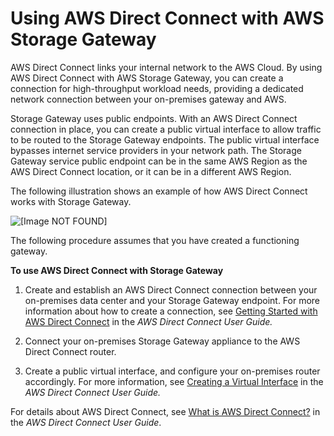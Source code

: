 # Using AWS Direct Connect with AWS Storage Gateway<a name="using-dx"></a>

AWS Direct Connect links your internal network to the AWS Cloud\. By using AWS Direct Connect with AWS Storage Gateway, you can create a connection for high\-throughput workload needs, providing a dedicated network connection between your on\-premises gateway and AWS\. 

Storage Gateway uses public endpoints\. With an AWS Direct Connect connection in place, you can create a public virtual interface to allow traffic to be routed to the Storage Gateway endpoints\. The public virtual interface bypasses internet service providers in your network path\. The Storage Gateway service public endpoint can be in the same AWS Region as the AWS Direct Connect location, or it can be in a different AWS Region\. 

The following illustration shows an example of how AWS Direct Connect works with Storage Gateway\.

![\[Image NOT FOUND\]](http://docs.aws.amazon.com/storagegateway/latest/userguide/images/DirectConnect3.png)

The following procedure assumes that you have created a functioning gateway\.

**To use AWS Direct Connect with Storage Gateway**

1. Create and establish an AWS Direct Connect connection between your on\-premises data center and your Storage Gateway endpoint\. For more information about how to create a connection, see [Getting Started with AWS Direct Connect](https://docs.aws.amazon.com/directconnect/latest/UserGuide/getting_started.html) in the *AWS Direct Connect User Guide\.*

1. Connect your on\-premises Storage Gateway appliance to the AWS Direct Connect router\. 

1. Create a public virtual interface, and configure your on\-premises router accordingly\. For more information, see [Creating a Virtual Interface](https://docs.aws.amazon.com/directconnect/latest/UserGuide/create-vif.html) in the *AWS Direct Connect User Guide\.*

For details about AWS Direct Connect, see [What is AWS Direct Connect?](https://docs.aws.amazon.com/directconnect/latest/UserGuide/Welcome.html) in the *AWS Direct Connect User Guide*\.